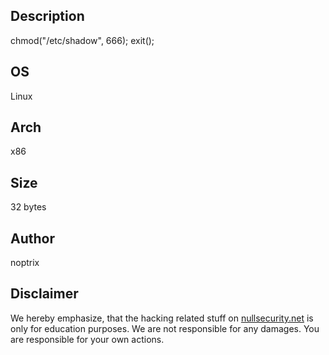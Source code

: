 Description
-----------
chmod("/etc/shadow", 666); exit();

OS
--
Linux

Arch
----
x86

Size
----
32 bytes

Author
------
noptrix

Disclaimer
----------
We hereby emphasize, that the hacking related stuff on
[nullsecurity.net](http://nullsecurity.net) is only for education purposes.
We are not responsible for any damages. You are responsible for your own
actions.

